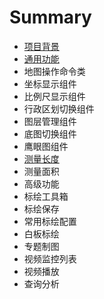 # Summary

* [项目背景](README.md)
* [通用功能](chapter1.md)
* 地图操作命令类
* 坐标显示组件
* 比例尺显示组件
* 行政区划切换组件
* 图层管理组件
* 底图切换组件
* 鹰眼图组件
* [测量长度](ce-liang-gong-neng.md)
* 测量面积
* 高级功能
* 标绘工具箱
* 标绘保存
* 常用标绘配置
* 白板标绘
* 专题制图
* 视频监控列表
* 视频播放
* 查询分析

